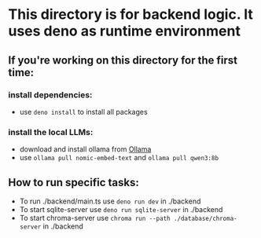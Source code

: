 # This directory is for backend logic. It uses deno as runtime environment

## If you're working on this directory for the first time:

### install dependencies:
- use ```deno install``` to install all packages

### install the local LLMs:
- download and install ollama from [Ollama](https://ollama.com/)
- use ```ollama pull nomic-embed-text``` and ```ollama pull qwen3:8b```


## How to run specific tasks:
- To run ./backend/main.ts use ```deno run dev``` in ./backend
- To start sqlite-server use ```deno run sqlite-server``` in ./backend
- To start chroma-server use ```chroma run --path ./database/chroma-server``` in ./backend
